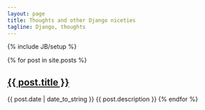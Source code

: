 ```yaml
---
layout: page
title: Thoughts and other Django niceties
tagline: Django, thoughts
---
```

{% include JB/setup %}

{% for post in site.posts %}
## <a href="{{ BASE_PAT}}{{ post.url }}">{{ post.title }}</a>
<span>{{ post.date | date_to_string }}</span>
{{ post.description }} 
{% endfor %}
